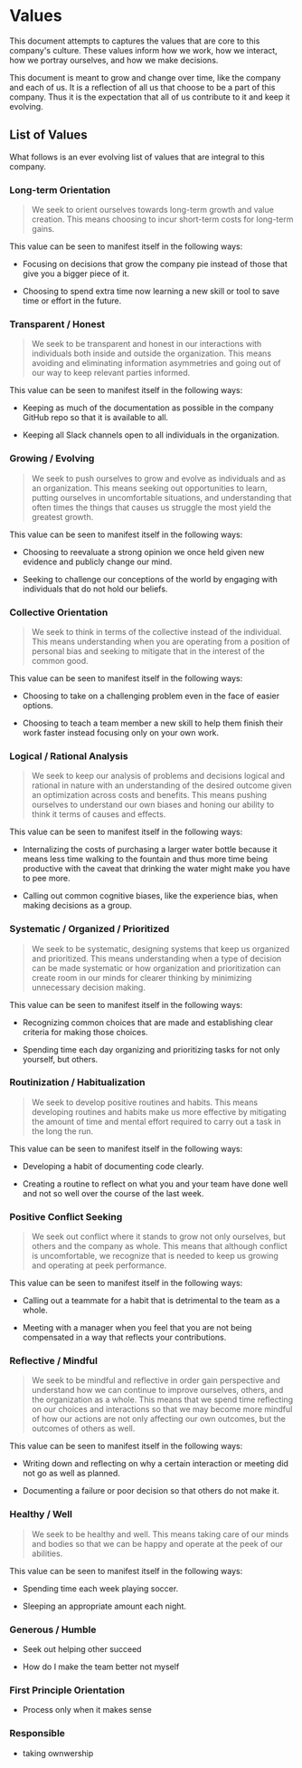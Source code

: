 # Values

This document attempts to captures the values that are core to this company's culture. These values inform how we work, how we interact, how we portray ourselves, and how we make decisions.

This document is meant to grow and change over time, like the company and each of us. It is a reflection of all us that choose to be a part of this company. Thus it is the expectation that all of us contribute to it and keep it evolving.

## List of Values

What follows is an ever evolving list of values that are integral to this company.

### Long-term Orientation

> We seek to orient ourselves towards long-term growth and value creation. This means choosing to incur short-term costs for long-term gains.

This value can be seen to manifest itself in the following ways:

* Focusing on decisions that grow the company pie instead of those that give you a bigger piece of it.

* Choosing to spend extra time now learning a new skill or tool to save time or effort in the future.

### Transparent / Honest

> We seek to be transparent and honest in our interactions with individuals both inside and outside the organization. This means avoiding and eliminating information asymmetries and going out of our way to keep relevant parties informed.

This value can be seen to manifest itself in the following ways:

* Keeping as much of the documentation as possible in the company GitHub repo so that it is available to all.

* Keeping all Slack channels open to all individuals in the organization.

### Growing / Evolving

> We seek to push ourselves to grow and evolve as individuals and as an organization. This means seeking out opportunities to learn, putting ourselves in uncomfortable situations, and understanding that often times the things that causes us struggle the most yield the greatest growth.

This value can be seen to manifest itself in the following ways:

* Choosing to reevaluate a strong opinion we once held given new evidence and publicly change our mind.

* Seeking to challenge our conceptions of the world by engaging with individuals that do not hold our beliefs.

### Collective Orientation

> We seek to think in terms of the collective instead of the individual. This means understanding when you are operating from a position of personal bias and seeking to mitigate that in the interest of the common good.

This value can be seen to manifest itself in the following ways:

* Choosing to take on a challenging problem even in the face of easier options.

* Choosing to teach a team member a new skill to help them finish their work faster instead focusing only on your own work.

### Logical / Rational Analysis

> We seek to keep our analysis of problems and decisions logical and rational in nature with an understanding of the desired outcome given an optimization across costs and benefits. This means pushing ourselves to understand our own biases and honing our ability to think it terms of causes and effects.

This value can be seen to manifest itself in the following ways:

* Internalizing the costs of purchasing a larger water bottle because it means less time walking to the fountain and thus more time being productive with the caveat that drinking the water might make you have to pee more.

* Calling out common cognitive biases, like the experience bias, when making decisions as a group.

### Systematic / Organized / Prioritized

> We seek to be systematic, designing systems that keep us organized and prioritized. This means understanding when a type of decision can be made systematic or how organization and prioritization can create room in our minds for clearer thinking by minimizing unnecessary decision making.

This value can be seen to manifest itself in the following ways:

* Recognizing common choices that are made and establishing clear criteria for making those choices.

* Spending time each day organizing and prioritizing tasks for not only yourself, but others.

### Routinization / Habitualization

> We seek to develop positive routines and habits. This means developing routines and habits make us more effective by mitigating the amount of time and mental effort required to carry out a task in the long the run.

This value can be seen to manifest itself in the following ways:

* Developing a habit of documenting code clearly.

* Creating a routine to reflect on what you and your team have done well and not so well over the course of the last week.

### Positive Conflict Seeking

> We seek out conflict where it stands to grow not only ourselves, but others and the company as whole. This means that although conflict is uncomfortable, we recognize that is needed to keep us growing and operating at peek performance.

This value can be seen to manifest itself in the following ways:

* Calling out a teammate for a habit that is detrimental to the team as a whole.

* Meeting with a manager when you feel that you are not being compensated in a way that reflects your contributions.

### Reflective / Mindful

> We seek to be mindful and reflective in order gain perspective and understand how we can continue to improve ourselves, others, and the organization as a whole. This means that we spend time reflecting on our choices and interactions so that we may become more mindful of how our actions are not only affecting our own outcomes, but the outcomes of others as well.

This value can be seen to manifest itself in the following ways:

* Writing down and reflecting on why a certain interaction or meeting did not go as well as planned.

* Documenting a failure or poor decision so that others do not make it.

### Healthy / Well

> We seek to be healthy and well. This means taking care of our minds and bodies so that we can be happy and operate at the peek of our abilities.

This value can be seen to manifest itself in the following ways:

* Spending time each week playing soccer.

* Sleeping an appropriate amount each night.

### Generous / Humble

* Seek out helping other succeed

* How do I make the team better not myself

### First Principle Orientation

* Process only when it makes sense

### Responsible

* taking ownwership
